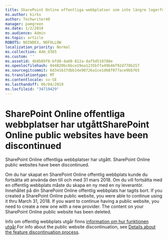```yaml
---
title: SharePoint Online offentliga webbplatser som inte längre lagerförs
ms.author: kirks
author: Techwriter40
manager: pamgreen
ms.date: 1/2/2019
ms.audience: Admin
ms.topic: article
ROBOTS: NOINDEX, NOFOLLOW
localization_priority: Normal
ms.collection: Adm_O365
ms.custom: ''
ms.assetid: 4b8b89f8-bfd8-4a60-812a-daf5d519788e
ms.openlocfilehash: 044820bc6bce19ea1235bffa49b46f92d778b157
ms.sourcegitcommit: 6d341637dbb14e90726a1ce1d68f077ace9bb765
ms.translationtype: MT
ms.contentlocale: sv-SE
ms.lasthandoff: 06/04/2019
ms.locfileid: "34719429"
---
```

# <a name="sharepoint-online-public-websites-have-been-discontinued"></a><span data-ttu-id="62103-102">SharePoint Online offentliga webbplatser har utgått</span><span class="sxs-lookup"><span data-stu-id="62103-102">SharePoint Online public websites have been discontinued</span></span>

<p><span data-ttu-id="62103-103"><span style="mso-bidi-font-family: Calibri; mso-bidi-theme-font: minor-latin;">SharePoint Online offentliga webbplatser har utgått.&nbsp;</span></span><span class="sxs-lookup"><span data-stu-id="62103-103"><span style="mso-bidi-font-family: Calibri; mso-bidi-theme-font: minor-latin;">SharePoint Online public websites have been discontinued.&nbsp;</span></span></span></p> <p><span data-ttu-id="62103-104"><span style="mso-bidi-font-family: Calibri; mso-bidi-theme-font: minor-latin;">Om du har skapat en SharePoint Online offentlig webbplats kunde du fortsätta att använda den till och med 31 mars 2018. Om du vill fortsätta med en offentlig webbplats måste du skapa en ny med en ny leverantör. Innehållet på din SharePoint Online offentlig webbplats har tagits bort.&nbsp;</span></span><span class="sxs-lookup"><span data-stu-id="62103-104"><span style="mso-bidi-font-family: Calibri; mso-bidi-theme-font: minor-latin;">If you created a SharePoint Online public website, you were able to continue using it thru March 31, 2018. If you want to continue having a public website, you need to create a new one with a new provider. The content on your SharePoint Online public website has been deleted.&nbsp;</span></span></span></p> <p><span data-ttu-id="62103-105"><span style="mso-bidi-font-family: Calibri; mso-bidi-theme-font: minor-latin;">Info om offentlig webbplats utgår finns <a href="https://go.microsoft.com/fwlink/?linkid=866980">information om hur funktionen utgår</a>.</span></span><span class="sxs-lookup"><span data-stu-id="62103-105"><span style="mso-bidi-font-family: Calibri; mso-bidi-theme-font: minor-latin;">For info about the public website discontinuation, see <a href="https://go.microsoft.com/fwlink/?linkid=866980">Details about the feature discontinuation process</a>.</span></span></span></p>
